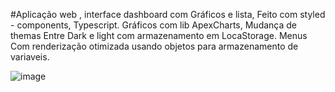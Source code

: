 #Aplicação web , interface dashboard com Gráficos e lista, Feito com styled - components, Typescript.
Gráficos com lib ApexCharts, Mudança de themas Entre Dark  e light com armazenamento em LocaStorage.
Menus Com renderização otimizada usando objetos para armazenamento de variaveis.

![image](https://user-images.githubusercontent.com/64960771/153784733-793b4e34-2d38-4c46-9437-22809a604c82.png)
